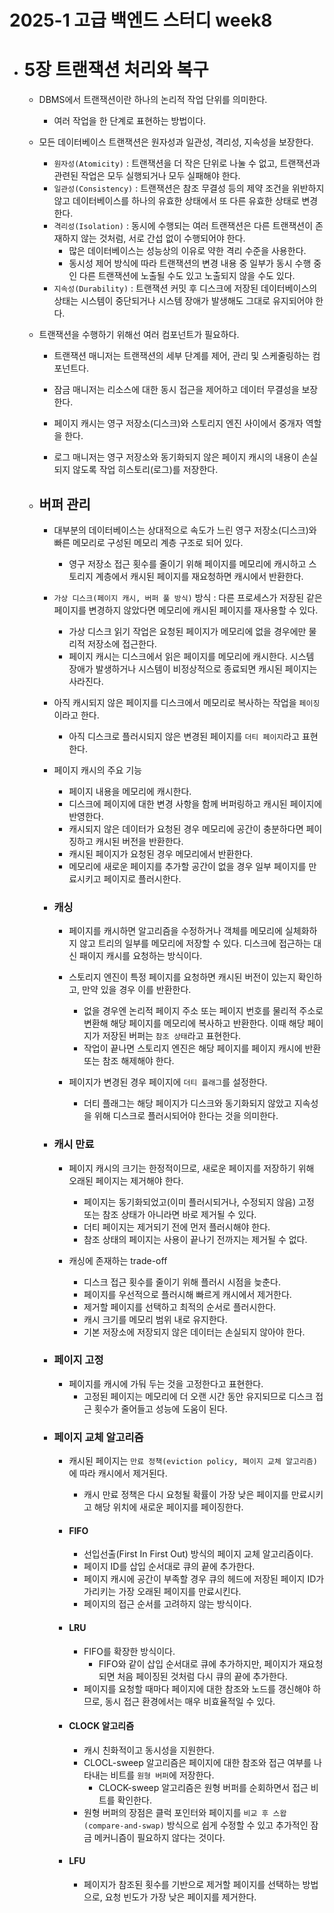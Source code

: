 2025-1 고급 백엔드 스터디 week8
================================

* # 5장 트랜잭션 처리와 복구
    * DBMS에서 트랜잭션이란 하나의 논리적 작업 단위를 의미한다.
        * 여러 작업을 한 단계로 표현하는 방법이다.
    
    * 모든 데이터베이스 트랜잭션은 원자성과 일관성, 격리성, 지속성을 보장한다.
        * `원자성(Atomicity)` : 트랜잭션을 더 작은 단위로 나눌 수 없고, 트랜잭션과 관련된 작업은 모두 실행되거나 모두 실패해야 한다.
        * `일관성(Consistency)` : 트랜잭션은 참조 무결성 등의 제약 조건을 위반하지 않고 데이터베이스를 하나의 유효한 상태에서 또 다른 유효한 상태로 변경한다.
        * `격리성(Isolation)` : 동시에 수행되는 여러 트랜잭션은 다른 트랜잭션이 존재하지 않는 것처럼, 서로 간섭 없이 수행되어야 한다.
            * 많은 데이터베이스는 성능상의 이유로 약한 격리 수준을 사용한다.
            * 동시성 제어 방식에 따라 트랜잭션의 변경 내용 중 일부가 동시 수행 중인 다른 트랜잭션에 노출될 수도 있고 노출되지 않을 수도 있다.
        * `지속성(Durability)` : 트랜잭션 커밋 후 디스크에 저장된 데이터베이스의 상태는 시스템이 중단되거나 시스템 장애가 발생해도 그대로 유지되어야 한다.

     * 트랜잭션을 수행하기 위해선 여러 컴포넌트가 필요하다.
        * 트랜잭션 매니저는 트랜잭션의 세부 단계를 제어, 관리 및 스케줄링하는 컴포넌트다.

        * 잠금 매니저는 리소스에 대한 동시 접근을 제어하고 데이터 무결성을 보장한다.

        * 페이지 캐시는 영구 저장소(디스크)와 스토리지 엔진 사이에서 중개자 역할을 한다.

        * 로그 매니저는 영구 저장소와 동기화되지 않은 페이지 캐시의 내용이 손실되지 않도록 작업 히스토리(로그)를 저장한다.
    
    * ## 버퍼 관리
        * 대부분의 데이터베이스는 상대적으로 속도가 느린 영구 저장소(디스크)와 빠른 메모리로 구성된 메모리 계층 구조로 되어 있다.
            * 영구 저장소 접근 횟수를 줄이기 위해 페이지를 메모리에 캐시하고 스토리지 계층에서 캐시된 페이지를 재요청하면 캐시에서 반환한다.
        
        * `가상 디스크(페이지 캐시, 버퍼 풀 방식)` 방식 : 다른 프로세스가 저장된 같은 페이지를 변경하지 않았다면 메모리에 캐시된 페이지를 재사용할 수 있다.
            * 가상 디스크 읽기 작업은 요청된 페이지가 메모리에 없을 경우에만 물리적 저장소에 접근한다.
            * 페이지 캐시는 디스크에서 읽은 페이지를 메모리에 캐시한다. 시스템 장애가 발생하거나 시스템이 비정상적으로 종료되면 캐시된 페이지는 사라진다.
        
        * 아직 캐시되지 않은 페이지를 디스크에서 메모리로 복사하는 작업을 `페이징`이라고 한다.
            * 아직 디스크로 플러시되지 않은 변경된 페이지를 `더티 페이지`라고 표현한다.
        
        * 페이지 캐시의 주요 기능
            * 페이지 내용을 메모리에 캐시한다.
            * 디스크에  페이지에 대한 변경 사항을 함께 버퍼링하고 캐시된 페이지에 반영한다.
            * 캐시되지 않은 데이터가 요청된 경우 메모리에 공간이 충분하다면 페이징하고 캐시된 버전을 반환한다.
            * 캐시된 페이지가 요청된 경우 메모리에서 반환한다.
            * 메모리에 새로운 페이지를 추가할 공간이 없을 경우 일부 페이지를 만료시키고 페이지로 플러시한다.
        
        * ### 캐싱
            * 페이지를 캐시하면 알고리즘을 수정하거나 객체를 메모리에 실체화하지 않고 트리의 일부를 메모리에 저장할 수 있다. 디스크에 접근하는 대신 패이지 캐시를 요청하는 방식이다.

            * 스토리지 엔진이 특정 페이지를 요청하면 캐시된 버전이 있는지 확인하고, 만약 있을 경우 이를 반환한다.
                * 없을 경우엔 논리적 페이지 주소 또는 페이지 번호를 물리적 주소로 변환해 해당 페이지를 메모리에 복사하고 반환한다. 이때 해당 페이지가 저장된 버퍼는 `참조 상태`라고 표현한다.
                * 작업이 끝나면 스토리지 엔진은 해당 페이지를 페이지 캐시에 반환 또는 참조 해제해야 한다.
            * 페이지가 변경된 경우 페이지에 `더티 플래그`를 설정한다.
                * 더티 플래그는 해당 페이지가 디스크와 동기화되지 않았고 지속성을 위해 디스크로 플러시되어야 한다는 것을 의미한다.
        
        * ### 캐시 만료
            * 페이지 캐시의 크기는 한정적이므로, 새로운 페이지를 저장하기 위해 오래된 페이지는 제거해야 한다.
                * 페이지는 동기화되었고(이미 플러시되거나, 수정되지 않음) 고정 또는 참조 상태가 아니라면 바로 제거될 수 있다.
                * 더티 페이지는 제거되기 전에 먼저 플러시해야 한다.
                * 참조 상태의 페이지는 사용이 끝나기 전까지는 제거될 수 없다.
            
            * 캐싱에 존재하는 trade-off
                * 디스크 접근 횟수를 줄이기 위해 플러시 시점을 늦춘다.
                * 페이지를 우선적으로 플러시해 빠르게 캐시에서 제거한다.
                * 제거할 페이지를 선택하고 최적의 순서로 플러시한다.
                * 캐시 크기를 메모리 범위 내로 유지한다.
                * 기본 저장소에 저장되지 않은 데이터는 손실되지 않아야 한다.

        * ### 페이지 고정 
            * 페이지를 캐시에 가둬 두는 것을 고정한다고 표현한다.
                * 고정된 페이지는 메모리에 더 오랜 시간 동안 유지되므로 디스크 접근 횟수가 줄어들고 성능에 도움이 된다.
            
        * ### 페이지 교체 알고리즘
            * 캐시된 페이지는 `만료 정책(eviction policy, 페이지 교체 알고리즘)`에 따라 캐시에서 제거된다.
                * 캐시 만료 정책은 다시 요청될 확률이 가장 낮은 페이지를 만료시키고 해당 위치에 새로운 페이지를 페이징한다.
            
            * #### FIFO
                * 선입선출(First In First Out) 방식의 페이지 교체 알고리즘이다.
                * 페이지 ID를 삽입 순서대로 큐의 끝에 추가한다.
                * 페이지 캐시에 공간이 부족할 경우 큐의 헤드에 저장된 페이지 ID가 가리키는 가장 오래된 페이지를 만료시킨다.
                * 페이지의 접근 순서를 고려하지 않는 방식이다.
            
            * #### LRU
                * FIFO를 확장한 방식이다.
                    * FIFO와 같이 삽입 순서대로 큐에 추가하지만, 페이지가 재요청되면 처음 페이징된 것처럼 다시 큐의 끝에 추가한다.
                * 페이지를 요청할 때마다 페이지에 대한 참조와 노드를 갱신해야 하므로, 동시 접근 환경에서는 매우 비효율적일 수 있다.
            
            * #### CLOCK 알고리즘
                * 캐시 친화적이고 동시성을 지원한다.
                * CLOCL-sweep 알고리즘은 페이지에 대한 참조와 접근 여부를 나타내는 비트를 `원형 버퍼`에 저장한다.
                    * CLOCK-sweep 알고리즘은 원형 버퍼를 순회하면서 접근 비트를 확인한다.
                * 원형 버퍼의 장점은 클럭 포인터와 페이지를 `비교 후 스왑(compare-and-swap)` 방식으로 쉽게 수정할 수 있고 추가적인 잠금 메커니즘이 필요하지 않다는 것이다.
            
            * #### LFU
                * 페이지가 참조된 횟수를 기반으로 제거할 페이지를 선택하는 방법으로, 요청 빈도가 가장 낮은 페이지를 제거한다.